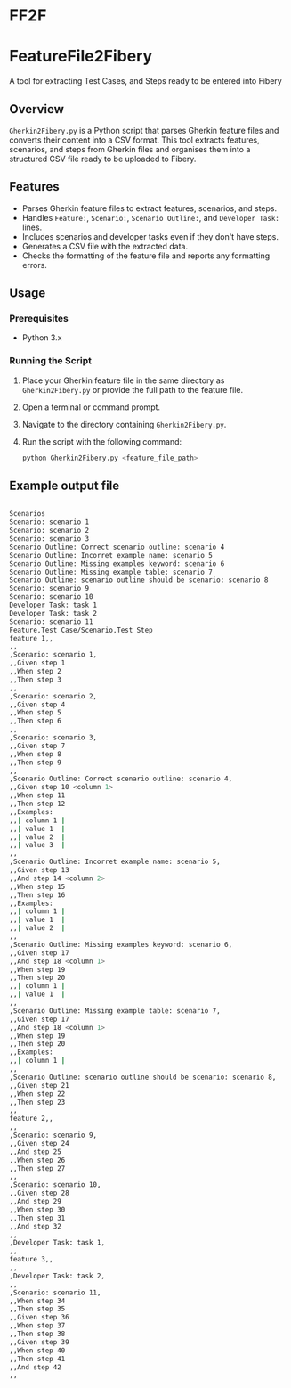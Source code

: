 # FF2F
# FeatureFile2Fibery
A tool for extracting Test Cases, and Steps ready to be entered into Fibery 

## Overview

`Gherkin2Fibery.py` is a Python script that parses Gherkin feature files and converts their content into a CSV format. This tool extracts features, scenarios, and steps from Gherkin files and organises them into a structured CSV file ready to be uploaded to Fibery.

## Features

- Parses Gherkin feature files to extract features, scenarios, and steps.
- Handles `Feature:`, `Scenario:`, `Scenario Outline:`, and `Developer Task:` lines.
- Includes scenarios and developer tasks even if they don't have steps.
- Generates a CSV file with the extracted data.
- Checks the formatting of the feature file and reports any formatting errors.

## Usage

### Prerequisites

- Python 3.x

### Running the Script

1. Place your Gherkin feature file in the same directory as `Gherkin2Fibery.py` or provide the full path to the feature file.
2. Open a terminal or command prompt.
3. Navigate to the directory containing `Gherkin2Fibery.py`.
4. Run the script with the following command:

   ```sh
   python Gherkin2Fibery.py <feature_file_path>

## Example output file

   ```sh

Scenarios
Scenario: scenario 1
Scenario: scenario 2
Scenario: scenario 3
Scenario Outline: Correct scenario outline: scenario 4
Scenario Outline: Incorret example name: scenario 5
Scenario Outline: Missing examples keyword: scenario 6
Scenario Outline: Missing example table: scenario 7
Scenario Outline: scenario outline should be scenario: scenario 8
Scenario: scenario 9
Scenario: scenario 10
Developer Task: task 1
Developer Task: task 2
Scenario: scenario 11
Feature,Test Case/Scenario,Test Step
feature 1,,
,,
,Scenario: scenario 1,
,,Given step 1
,,When step 2
,,Then step 3
,,
,Scenario: scenario 2,
,,Given step 4
,,When step 5
,,Then step 6
,,
,Scenario: scenario 3,
,,Given step 7
,,When step 8
,,Then step 9
,,
,Scenario Outline: Correct scenario outline: scenario 4,
,,Given step 10 <column 1>
,,When step 11
,,Then step 12
,,Examples:
,,| column 1 |
,,| value 1  |
,,| value 2  |
,,| value 3  |
,,
,Scenario Outline: Incorret example name: scenario 5,
,,Given step 13
,,And step 14 <column 2>
,,When step 15
,,Then step 16
,,Examples:
,,| column 1 |
,,| value 1  |
,,| value 2  |
,,
,Scenario Outline: Missing examples keyword: scenario 6,
,,Given step 17
,,And step 18 <column 1>
,,When step 19
,,Then step 20
,,| column 1 |
,,| value 1  |
,,
,Scenario Outline: Missing example table: scenario 7,
,,Given step 17
,,And step 18 <column 1>
,,When step 19
,,Then step 20
,,Examples:
,,| column 1 |
,,
,Scenario Outline: scenario outline should be scenario: scenario 8,
,,Given step 21
,,When step 22
,,Then step 23
,,
feature 2,,
,,
,Scenario: scenario 9,
,,Given step 24
,,And step 25
,,When step 26
,,Then step 27
,,
,Scenario: scenario 10,
,,Given step 28
,,And step 29
,,When step 30
,,Then step 31
,,And step 32
,,
,Developer Task: task 1,
,,
feature 3,,
,,
,Developer Task: task 2,
,,
,Scenario: scenario 11,
,,When step 34
,,Then step 35
,,Given step 36
,,When step 37
,,Then step 38
,,Given step 39
,,When step 40
,,Then step 41
,,And step 42
,,

 
